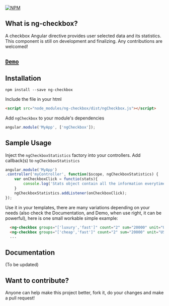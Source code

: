 [![NPM](https://nodei.co/npm/ng-checkbox.png?compact=true)](https://www.npmjs.com/package/ng-checkbox)

## What is ng-checkbox?

A checkbox Angular directive provides user selected data and its statistics. This component is still on development and finalizing. Any contributions are welcomed!

## [`Demo`](http://vinhnghi223.github.io/ng-checkbox/)

## Installation

```
npm install --save ng-checkbox
```

Include the file in your html

```html
<script src="node_modules/ng-checkbox/dist/ngCheckbox.js"></script>
```
Add `ngCheckbox` to your module's dependencies

```js
angular.module('MyApp', ['ngCheckbox']);
```

## Sample Usage

Inject the `ngCheckboxStatistics` factory into your controllers. Add callback(s) to `ngCheckboxStatistics`

```js
angular.module('MyApp')
.controller('myController', function($scope, ngCheckboxStatistics) {
    var onCheckboxClick = functio(stats){
        console.log('Stats object contain all the information everytime you select/unselect a checkbox: ',stats);
    }
    ngCheckboxStatistics.addListener(onCheckboxClick);
});
```

Use it in your templates, there are many variations depending on your needs (also check the Documentation, and Demo, when use right, it can be powerful), here is one small workable simple example:

```html
  <ng-checkbox groups="['luxury','fast']" count="2" sum="20000" unit="USD">Car A</ng-checkbox>
  <ng-checkbox groups="['cheap','fast']" count="2" sum="20000" unit="USD">Car B</ng-checkbox>
  ...
```

## Documentation

(To be updated)

## Want to contribute?

Anyone can help make this project better, fork it, do your changes and make a pull request!